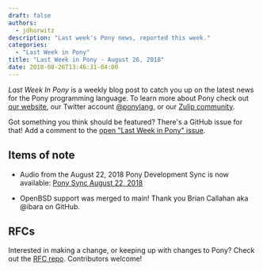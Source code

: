 ```yaml
---
draft: false
authors:
  - jdhorwitz
description: "Last week's Pony news, reported this week."
categories:
  - "Last Week in Pony"
title: "Last Week in Pony - August 26, 2018"
date: 2018-08-26T13:46:31-04:00
---
```

_Last Week In Pony_ is a weekly blog post to catch you up on the latest news for the Pony programming language. To learn more about Pony check out [our website](https://ponylang.io), our Twitter account [@ponylang](https://twitter.com/ponylang), or our [Zulip community](https://ponylang.zulipchat.com).

Got something you think should be featured? There's a GitHub issue for that! Add a comment to the [open "Last Week in Pony" issue](https://github.com/ponylang/ponylang.github.io/issues?q=is%3Aissue+is%3Aopen+label%3Alast-week-in-pony).
<!-- more -->

## Items of note

- Audio from the August 22, 2018 Pony Development Sync is now available: [Pony Sync August 22, 2018](https://vimeo.com/915364094)

- OpenBSD support was merged to main! Thank you Brian Callahan aka @ibara on GitHub.

## RFCs

Interested in making a change, or keeping up with changes to Pony? Check out the [RFC repo](https://github.com/ponylang/rfcs). Contributors welcome!
